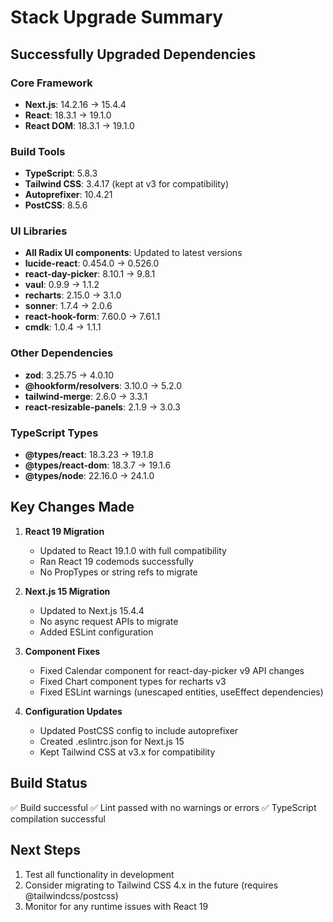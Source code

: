 # Stack Upgrade Summary

## Successfully Upgraded Dependencies

### Core Framework
- **Next.js**: 14.2.16 → 15.4.4
- **React**: 18.3.1 → 19.1.0
- **React DOM**: 18.3.1 → 19.1.0

### Build Tools
- **TypeScript**: 5.8.3
- **Tailwind CSS**: 3.4.17 (kept at v3 for compatibility)
- **Autoprefixer**: 10.4.21
- **PostCSS**: 8.5.6

### UI Libraries
- **All Radix UI components**: Updated to latest versions
- **lucide-react**: 0.454.0 → 0.526.0
- **react-day-picker**: 8.10.1 → 9.8.1
- **vaul**: 0.9.9 → 1.1.2
- **recharts**: 2.15.0 → 3.1.0
- **sonner**: 1.7.4 → 2.0.6
- **react-hook-form**: 7.60.0 → 7.61.1
- **cmdk**: 1.0.4 → 1.1.1

### Other Dependencies
- **zod**: 3.25.75 → 4.0.10
- **@hookform/resolvers**: 3.10.0 → 5.2.0
- **tailwind-merge**: 2.6.0 → 3.3.1
- **react-resizable-panels**: 2.1.9 → 3.0.3

### TypeScript Types
- **@types/react**: 18.3.23 → 19.1.8
- **@types/react-dom**: 18.3.7 → 19.1.6
- **@types/node**: 22.16.0 → 24.1.0

## Key Changes Made

1. **React 19 Migration**
   - Updated to React 19.1.0 with full compatibility
   - Ran React 19 codemods successfully
   - No PropTypes or string refs to migrate

2. **Next.js 15 Migration**
   - Updated to Next.js 15.4.4
   - No async request APIs to migrate
   - Added ESLint configuration

3. **Component Fixes**
   - Fixed Calendar component for react-day-picker v9 API changes
   - Fixed Chart component types for recharts v3
   - Fixed ESLint warnings (unescaped entities, useEffect dependencies)

4. **Configuration Updates**
   - Updated PostCSS config to include autoprefixer
   - Created .eslintrc.json for Next.js 15
   - Kept Tailwind CSS at v3.x for compatibility

## Build Status
✅ Build successful
✅ Lint passed with no warnings or errors
✅ TypeScript compilation successful

## Next Steps
1. Test all functionality in development
2. Consider migrating to Tailwind CSS 4.x in the future (requires @tailwindcss/postcss)
3. Monitor for any runtime issues with React 19